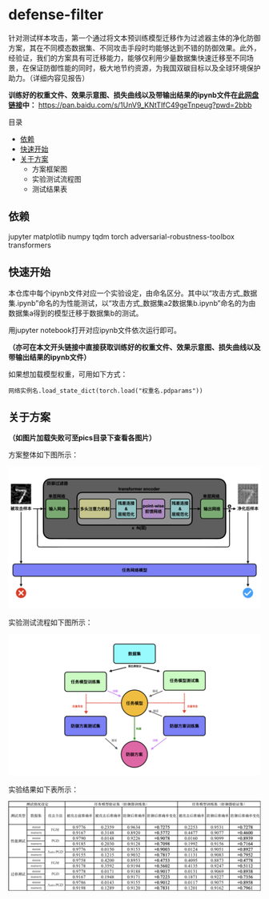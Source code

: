# defense-filter

针对测试样本攻击，第一个通过将文本预训练模型迁移作为过滤器主体的净化防御方案，其在不同模态数据集、不同攻击手段时均能够达到不错的防御效果。此外，经验证，我们的方案具有可迁移能力，能够仅利用少量数据集快速迁移至不同场景，在保证防御性能的同时，极大地节约资源，为我国双碳目标以及全球环境保护助力。（详细内容见报告）

**训练好的权重文件、效果示意图、损失曲线以及带输出结果的ipynb文件在[此网盘链接](https://pan.baidu.com/s/1UnV9_KNtTIfC49geTnpeug?pwd=2bbb)中：**
https://pan.baidu.com/s/1UnV9_KNtTIfC49geTnpeug?pwd=2bbb

目录
- [依赖](#依赖)
- [快速开始](#快速开始)
- [关于方案](#关于方案)
  - 方案框架图
  - 实验测试流程图
  - 测试结果表

## 依赖

jupyter matplotlib numpy tqdm torch adversarial-robustness-toolbox transformers

## 快速开始

本仓库中每个ipynb文件对应一个实验设定，由命名区分。其中以“攻击方式_数据集.ipynb”命名的为性能测试，以“攻击方式_数据集a2数据集b.ipynb”命名的为由数据集a得到的模型迁移于数据集b的测试。

用jupyter notebook打开对应ipynb文件依次运行即可。

**（亦可在本文开头链接中直接获取训练好的权重文件、效果示意图、损失曲线以及带输出结果的ipynb文件）**

如果想加载模型权重，可用如下方式：

```
网络实例名.load_state_dict(torch.load("权重名.pdparams"))
```

## 关于方案

**（如图片加载失败可至pics目录下查看各图片）**

方案整体如下图所示：

![方案框架图](pics/framework.jpeg)

实验测试流程如下图所示：

![测试流图](pics/flow.jpeg)

实验结果如下表所示：

![测试结果表](pics/res.jpg)
